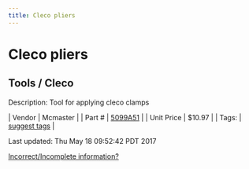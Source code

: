 ```yaml
---
title: Cleco pliers
---
```


# Cleco pliers
## Tools / Cleco
Description: 	Tool for applying cleco clamps 

| Vendor | Mcmaster | 
| Part # | [5099A51](https://www.mcmaster.com/#5099A51) | 
| Unit Price | $10.97 | 
| Tags: | [suggest tags](https://docs.google.com/forms/d/e/1FAIpQLSeWyY8v3RgOty-MyWmh9U0iivNYN_molChYyS-0U-o-kOAv_g/viewform) | 

Last updated: Thu May 18 09:52:42 PDT 2017

 [Incorrect/Incomplete information?](https://docs.google.com/forms/d/e/1FAIpQLSeWyY8v3RgOty-MyWmh9U0iivNYN_molChYyS-0U-o-kOAv_g/viewform)